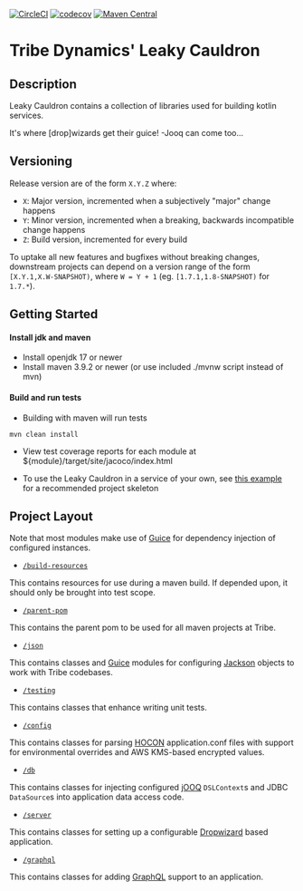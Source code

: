 [![CircleCI](https://circleci.com/gh/trib3/leakycauldron.svg?style=svg)](https://circleci.com/gh/trib3/leakycauldron)
[![codecov](https://codecov.io/gh/trib3/leakycauldron/branch/main/graph/badge.svg?token=MmCucLTttM)](https://codecov.io/gh/trib3/leakycauldron)
[![Maven Central](https://maven-badges.herokuapp.com/maven-central/com.trib3/leakycauldron/badge.svg)](https://maven-badges.herokuapp.com/maven-central/com.trib3/leakycauldron/)

Tribe Dynamics' Leaky Cauldron
=======

Description
-----------
Leaky Cauldron contains a collection of libraries used for building kotlin services.

It's where [drop]wizards get their guice! -Jooq can come too...

Versioning
----------
Release version are of the form `X.Y.Z` where:

* `X`: Major version, incremented when a subjectively "major" change happens
* `Y`: Minor version, incremented when a breaking, backwards incompatible change happens
* `Z`: Build version, incremented for every build

To uptake all new features and bugfixes without breaking changes, downstream projects can depend on a version range of
the form `[X.Y.1,X.W-SNAPSHOT)`, where `W = Y + 1`
(eg. `[1.7.1,1.8-SNAPSHOT)` for `1.7.*`).

Getting Started
---------------

#### Install jdk and maven

* Install openjdk 17 or newer
* Install maven 3.9.2 or newer (or use included ./mvnw script instead of mvn)

#### Build and run tests

* Building with maven will run tests

```
mvn clean install
```

* View test coverage reports for each module at ${module}/target/site/jacoco/index.html

* To use the Leaky Cauldron in a service of your own,
  see [this example](https://github.com/trib3/example-cauldron-service)
  for a recommended project skeleton

Project Layout
--------------
Note that most modules make use of [Guice](https://github.com/google/guice) for dependency injection of configured
instances.

* [`/build-resources`](https://github.com/trib3/leakycauldron/tree/HEAD/build-resources)

This contains resources for use during a maven build. If depended upon, it should only be brought into test scope.

* [`/parent-pom`](https://github.com/trib3/leakycauldron/tree/HEAD/parent-pom)

This contains the parent pom to be used for all maven projects at Tribe.

* [`/json`](https://github.com/trib3/leakycauldron/tree/HEAD/json)

This contains classes and [Guice](https://github.com/google/guice) modules for configuring
[Jackson](https://github.com/FasterXML/jackson) objects to work with Tribe codebases.

* [`/testing`](https://github.com/trib3/leakycauldron/tree/HEAD/testing)

This contains classes that enhance writing unit tests.

* [`/config`](https://github.com/trib3/leakycauldron/tree/HEAD/config)

This contains classes for parsing [HOCON](https://github.com/lightbend/config) application.conf files with support for
environmental overrides and AWS KMS-based encrypted values.

* [`/db`](https://github.com/trib3/leakycauldron/tree/HEAD/db)

This contains classes for injecting configured [jOOQ](https://www.jooq.org) `DSLContext`s and JDBC `DataSource`s into
application data access code.

* [`/server`](https://github.com/trib3/leakycauldron/tree/HEAD/server)

This contains classes for setting up a configurable [Dropwizard](https://dropwizard.io) based application.

* [`/graphql`](https://github.com/trib3/leakycauldron/tree/HEAD/graphql)

This contains classes for adding [GraphQL](https://graphql.org) support to an application.

